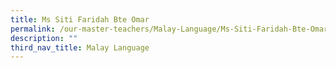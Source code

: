 ```yaml
---
title: Ms Siti Faridah Bte Omar
permalink: /our-master-teachers/Malay-Language/Ms-Siti-Faridah-Bte-Omar/
description: ""
third_nav_title: Malay Language
---
```

